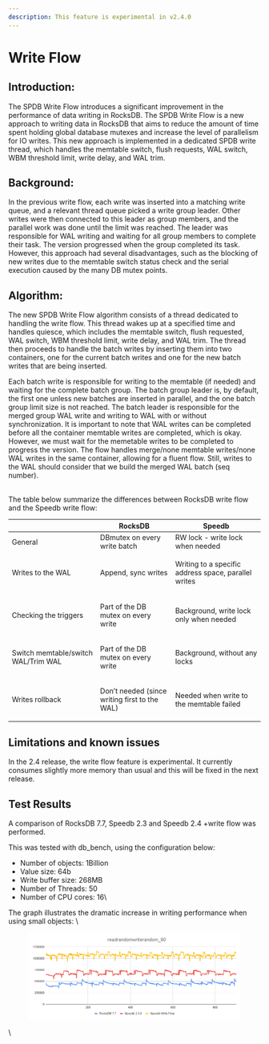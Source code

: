 ```yaml
---
description: This feature is experimental in v2.4.0
---
```


# Write Flow

## Introduction:

The SPDB Write Flow introduces a significant improvement in the performance of data writing in RocksDB. The SPDB Write Flow is a new approach to writing data in RocksDB that aims to reduce the amount of time spent holding global database mutexes and increase the level of parallelism for IO writes. This new approach is implemented in a dedicated SPDB write thread, which handles the memtable switch, flush requests, WAL switch, WBM threshold limit, write delay, and WAL trim.

## Background:

In the previous write flow, each write was inserted into a matching write queue, and a relevant thread queue picked a write group leader. Other writes were then connected to this leader as group members, and the parallel work was done until the limit was reached. The leader was responsible for WAL writing and waiting for all group members to complete their task. The version progressed when the group completed its task. However, this approach had several disadvantages, such as the blocking of new writes due to the memtable switch status check and the serial execution caused by the many DB mutex points.

## Algorithm:

The new SPDB Write Flow algorithm consists of a thread dedicated to handling the write flow. This thread wakes up at a specified time and handles quiesce, which includes the memtable switch, flush requested, WAL switch, WBM threshold limit, write delay, and WAL trim. The thread then proceeds to handle the batch writes by inserting them into two containers, one for the current batch writes and one for the new batch writes that are being inserted.

Each batch write is responsible for writing to the memtable (if needed) and waiting for the complete batch group. The batch group leader is, by default, the first one unless new batches are inserted in parallel, and the one batch group limit size is not reached. The batch leader is responsible for the merged group WAL write and writing to WAL with or without synchronization. It is important to note that WAL writes can be completed before all the container memtable writes are completed, which is okay. However, we must wait for the memetable writes to be completed to progress the version. The flow handles merge/none memtable writes/none WAL writes in the same container, allowing for a fluent flow. Still, writes to the WAL should consider that we build the merged WAL batch (seq number).

\
The table below summarize the differences between RocksDB write flow and the Speedb write flow:

|                                                 | RocksDB                                                     | Speedb                                                             |
| ----------------------------------------------- | ----------------------------------------------------------- | ------------------------------------------------------------------ |
| General                                         | DBmutex on every write batch                                | RW lock - write lock when needed                                   |
| Writes to the WAL                               | Append, sync writes                                         | <p>Writing to a specific address space, parallel writes</p><p></p> |
| Checking the triggers                           | <p>Part of the DB mutex on every write</p><p></p>           | <p>Background, write lock only when needed </p><p></p>             |
| <p>Switch memtable/switch WAL/Trim WAL <br></p> | <p>Part of the DB mutex on every write</p><p></p>           | <p>Background, without any locks </p><p></p>                       |
| Writes  rollback                                | <p>Don’t needed (since writing first to the WAL)</p><p></p> | <p>Needed when write to the memtable failed </p><p></p>            |

## Limitations and known issues&#x20;

In the 2.4 release, the write flow feature is experimental. It currently consumes slightly more memory than usual and this will be fixed in the next release.&#x20;

## Test Results&#x20;

A comparison of RocksDB 7.7, Speedb 2.3 and Speedb 2.4 +write flow  was performed.

This was tested with db\_bench, using the configuration below:&#x20;



* Number of objects: 1Billion
* Value size: 64b
* Write buffer size: 268MB
* Number of Threads: 50
* Number of CPU cores: 16\


The graph illustrates the dramatic increase in writing performance when using small objects: \


<figure><img src="../.gitbook/assets/_                                                    readrandomwriterandom_90.png" alt=""><figcaption></figcaption></figure>

\
